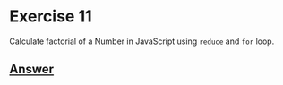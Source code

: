 # Exercise 11
Calculate factorial of a Number in JavaScript using `reduce` and `for` loop.

## [Answer](/Exercises/Ex11/index.html)
